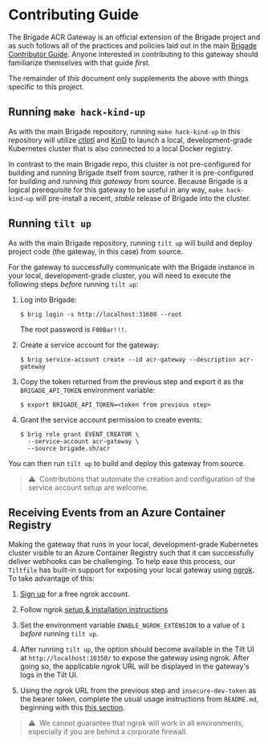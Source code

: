 # Contributing Guide

The Brigade ACR Gateway is an official extension of the Brigade project and as
such follows all of the practices and policies laid out in the main
[Brigade Contributor Guide](https://docs.brigade.sh/topics/contributor-guide/).
Anyone interested in contributing to this gateway should familiarize themselves
with that guide _first_.

The remainder of _this_ document only supplements the above with things specific
to this project.

## Running `make hack-kind-up`

As with the main Brigade repository, running `make hack-kind-up` in this
repository will utilize [ctlptl](https://github.com/tilt-dev/ctlptl) and
[KinD](https://kind.sigs.k8s.io/) to launch a local, development-grade
Kubernetes cluster that is also connected to a local Docker registry.

In contrast to the main Brigade repo, this cluster is not pre-configured for
building and running Brigade itself from source, rather it is pre-configured for
building and running _this gateway_ from source. Because Brigade is a logical
prerequisite for this gateway to be useful in any way, `make hack-kind-up` will
pre-install a recent, _stable_ release of Brigade into the cluster.

## Running `tilt up`

As with the main Brigade repository, running `tilt up` will build and deploy
project code (the gateway, in this case) from source.

For the gateway to successfully communicate with the Brigade instance in your
local, development-grade cluster, you will need to execute the following steps
_before_ running `tilt up`:

1. Log into Brigade:

   ```shell
   $ brig login -s http://localhost:31600 --root
   ```

   The root password is `F00Bar!!!`.

1. Create a service account for the gateway:

   ```shell
   $ brig service-account create --id acr-gateway --description acr-gateway
   ```

1. Copy the token returned from the previous step and export it as the
   `BRIGADE_API_TOKEN` environment variable:

   ```shell
   $ export BRIGADE_API_TOKEN=<token from previous step>
   ```

1. Grant the service account permission to create events:

   ```shell
   $ brig role grant EVENT_CREATOR \
     --service-account acr-gateway \
     --source brigade.sh/acr
   ```

You can then run `tilt up` to build and deploy this gateway from source.

> ⚠️&nbsp;&nbsp;Contributions that automate the creation and configuration of
> the service account setup are welcome.

## Receiving Events from an Azure Container Registry

Making the gateway that runs in your local, development-grade Kubernetes cluster
visible to an Azure Container Registry such that it can successfully deliver
webhooks can be challenging. To help ease this process, our `Tiltfile` has
built-in support for exposing your local gateway using
[ngrok](https://ngrok.com/). To take advantage of this:

1. [Sign up](https://dashboard.ngrok.com/signup) for a free ngrok account.

1. Follow ngrok
   [setup & installation instructions](https://dashboard.ngrok.com/get-started/setup)

1. Set the environment variable `ENABLE_NGROK_EXTENSION` to a value of `1`
   _before_ running `tilt up`.

1. After running `tilt up`, the option should become available in the Tilt UI at
  `http://localhost:10350/` to expose the gateway using ngrok. After going so,
   the applicable ngrok URL will be displayed in the gateway's logs in the Tilt
   UI.

1. Using the ngrok URL from the previous step and `insecure-dev-token` as the
   bearer token, complete the usual usage instructions from `README.md`,
   beginning with this
   [this section](./README.md#4-create-webhooks).

> ⚠️&nbsp;&nbsp;We cannot guarantee that ngrok will work in all environments,
> especially if you are behind a corporate firewall.
